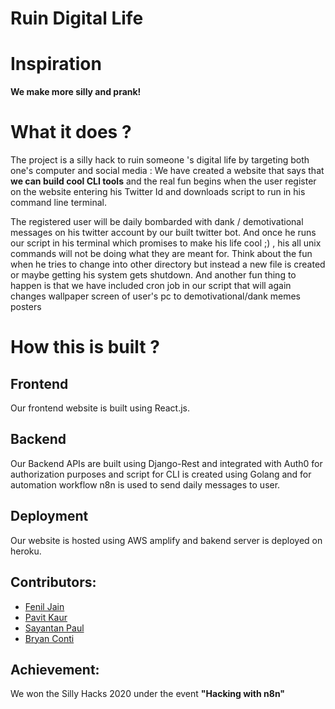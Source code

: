 # Ruin Digital Life 

# Inspiration

**We make more silly and prank!**

# What it does ?
The project is a silly hack to ruin someone 's digital life by targeting both one's computer and social media : 
We have created a website that says that __we can build cool CLI tools__ and the real fun begins when the user register on the website entering his Twitter Id and downloads script to run in his command line terminal.

The registered user will be daily bombarded with dank / demotivational messages on his twitter account by our built twitter bot.
And once he runs our script in his terminal which promises to make his life cool ;) , his all unix commands will not be doing what they are meant for. Think about the fun when he tries to change into other directory but instead a new file is created or maybe getting his system gets shutdown. And another fun thing to happen is that we have included cron job in our script that will again changes wallpaper screen of user's pc to demotivational/dank memes posters

# How this is built ?

## Frontend
Our frontend website is built using React.js.

## Backend
Our Backend APIs are built using Django-Rest and integrated with Auth0 for authorization purposes and script for CLI is created using Golang and for automation workflow n8n is used to send daily messages to user.

## Deployment 
Our website is hosted using AWS amplify and bakend server is deployed on heroku.

## Contributors:
  * [Fenil Jain](https://github.com/feniljain)
  * [Pavit Kaur](https://github.com/PavitKaur05)
  * [Sayantan Paul](https://github.com/belikesayantan)
  * [Bryan Conti](https://github.com/bconti123)

## Achievement:
   We won the Silly Hacks 2020 under the event __"Hacking with n8n"__
